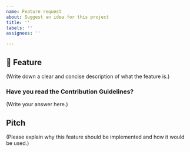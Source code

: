```yaml
---
name: Feature request
about: Suggest an idea for this project
title: ''
labels: ''
assignees: ''

---
```


## 🚀 Feature

(Write down a clear and concise description of what the feature is.)

### Have you read the Contribution Guidelines?

(Write your answer here.)

## Pitch

(Please explain why this feature should be implemented and how it would be used.)
